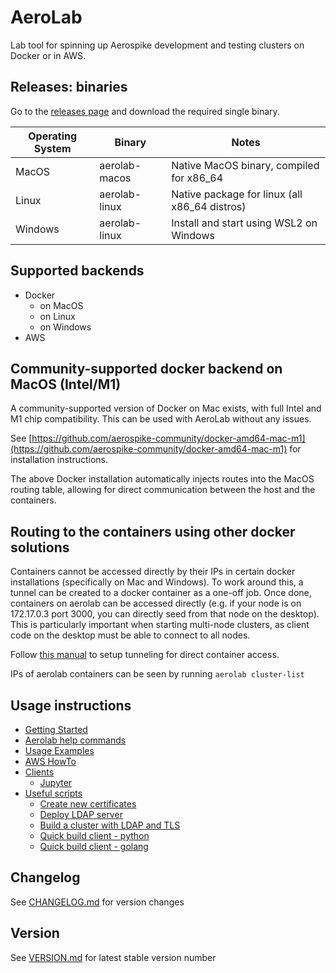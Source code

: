 # AeroLab

Lab tool for spinning up Aerospike development and testing clusters on Docker or in AWS.

## Releases: binaries

Go to the [releases page](https://github.com/aerospike/aerolab/releases) and download the required single binary.

Operating System | Binary | Notes
--- | --- | ---
MacOS | aerolab-macos | Native MacOS binary, compiled for x86_64
Linux | aerolab-linux | Native package for linux (all x86_64 distros)
Windows | aerolab-linux | Install and start using WSL2 on Windows

## Supported backends

* Docker
  * on MacOS
  * on Linux
  * on Windows
* AWS

## Community-supported docker backend on MacOS (Intel/M1)

A community-supported version of Docker on Mac exists, with full Intel and M1 chip compatibility. This can be used with AeroLab without any issues.

See [https://github.com/aerospike-community/docker-amd64-mac-m1](https://github.com/aerospike-community/docker-amd64-mac-m1) for installation instructions.

The above Docker installation automatically injects routes into the MacOS routing table, allowing for direct communication between the host and the containers.

## Routing to the containers using other docker solutions

Containers cannot be accessed directly by their IPs in certain docker installations (specifically on Mac and Windows). To work around this, a tunnel can be created to a docker container as a one-off job. Once done, containers on aerolab can be accessed directly (e.g. if your node is on 172.17.0.3 port 3000, you can directly seed from that node on the desktop). This is particularly important when starting multi-node clusters, as client code on the desktop must be able to connect to all nodes.

Follow [this manual](tunnel-container-openvpn/README.md) to setup tunneling for direct container access.

IPs of aerolab containers can be seen by running `aerolab cluster-list`

## Usage instructions

* [Getting Started](docs/GETTING_STARTED.md)
* [Aerolab help commands](docs/USING_HELP.md)
* [Usage Examples](docs/usage/README.md)
* [AWS HowTo](docs/aws/README.md)
* [Clients](docs/usage/CLIENTS.md)
  * [Jupyter](usage/jupyter.md)
* [Useful scripts](scripts/README.md)
  * [Create new certificates](scripts/CERTS.md)
  * [Deploy LDAP server](scripts/aerolab-ldap/README.md)
  * [Build a cluster with LDAP and TLS](scripts/aerolab-buildenv/README.md)
  * [Quick build client - python](scripts/aerolab-pythonclient/README.md)
  * [Quick build client - golang](scripts/aerolab-goclient/README.md)

## Changelog

See [CHANGELOG.md](CHANGELOG.md) for version changes

## Version

See [VERSION.md](VERSION.md) for latest stable version number
